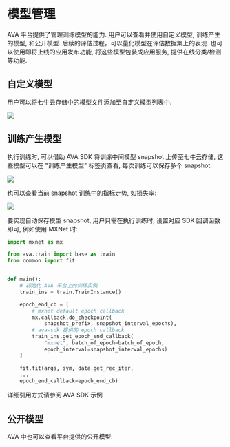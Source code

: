 # 模型管理

AVA 平台提供了管理训练模型的能力. 用户可以查看并使用自定义模型, 训练产生的模型, 和公开模型. 后续的评估过程，可以量化模型在评估数据集上的表现. 也可以使用即将上线的应用发布功能, 将这些模型包装成应用服务, 提供在线分类/检测等功能.

## 自定义模型

用户可以将七牛云存储中的模型文件添加至自定义模型列表中.

![](http://panlpal4z.bkt.clouddn.com/images/ch-06/custom-model.png?imageView2/2/w/800)

## 训练产生模型

执行训练时, 可以借助 AVA SDK 将训练中间模型 snapshot 上传至七牛云存储, 这些模型可以在 "训练产生模型" 标签页查看, 每次训练可以保存多个 snapshot:

![](http://panlpal4z.bkt.clouddn.com/image/ch-06/training-snapshot-detail.png?imageView2/2/w/800)

也可以查看当前 snapshot 训练中的指标走势, 如损失率:

![](http://panlpal4z.bkt.clouddn.com/image/ch-06/training-snapshot-loss.png?imageView2/2/w/800)

要实现自动保存模型 snapshot, 用户只需在执行训练时, 设置对应 SDK 回调函数即可, 例如使用 MXNet 时:

```python
import mxnet as mx

from ava.train import base as train
from common import fit


def main():
    # 初始化 AVA 平台上的训练实例
    train_ins = train.TrainInstance()

    epoch_end_cb = [
        # mxnet default epoch callback
        mx.callback.do_checkpoint(
            snapshot_prefix, snapshot_interval_epochs),
        # ava-sdk 提供的 epoch callback
        train_ins.get_epoch_end_callback(
            "mxnet", batch_of_epoch=batch_of_epoch,
            epoch_interval=snapshot_interval_epochs)
    ]

    fit.fit(args, sym, data.get_rec_iter, 
    ...
    epoch_end_callback=epoch_end_cb)

```

详细引用方式请参阅 AVA SDK 示例

## 公开模型

AVA 中也可以查看平台提供的公开模型:
